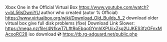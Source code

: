 Xbox One in the Official Virtual Box
https://www.youtube.com/watch?v=bL56sDwniYU
author who created (autor % Official)
https://www.virtualbox.org/wiki/Download_Old_Builds_5_2
download older virtual box give full disk problems (fixe)
Download Link Slower: 
https://mega.nz/file/4N1kwT7L#tRpEbqqGYmhlXPUiixZsg2UJKES3fzOFnxMAcooRC28
iso download 💿
https://tb.rg-adguard.net/public.php
